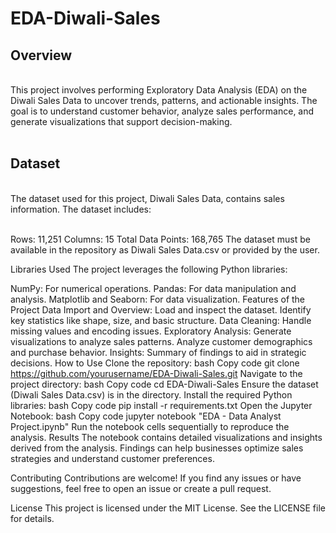 # EDA-Diwali-Sales

## Overview
<br>
This project involves performing Exploratory Data Analysis (EDA) on the Diwali Sales Data to uncover trends, patterns, and actionable insights. The goal is to understand customer behavior, analyze sales performance, and generate visualizations that support decision-making.
<br>
<br>

## Dataset 
<br>
The dataset used for this project, Diwali Sales Data, contains sales information. The dataset includes:
<br>
<br>

Rows: 11,251
Columns: 15
Total Data Points: 168,765
The dataset must be available in the repository as Diwali Sales Data.csv or provided by the user.

Libraries Used
The project leverages the following Python libraries:

NumPy: For numerical operations.
Pandas: For data manipulation and analysis.
Matplotlib and Seaborn: For data visualization.
Features of the Project
Data Import and Overview:
Load and inspect the dataset.
Identify key statistics like shape, size, and basic structure.
Data Cleaning:
Handle missing values and encoding issues.
Exploratory Analysis:
Generate visualizations to analyze sales patterns.
Analyze customer demographics and purchase behavior.
Insights:
Summary of findings to aid in strategic decisions.
How to Use
Clone the repository:
bash
Copy code
git clone https://github.com/yourusername/EDA-Diwali-Sales.git
Navigate to the project directory:
bash
Copy code
cd EDA-Diwali-Sales
Ensure the dataset (Diwali Sales Data.csv) is in the directory.
Install the required Python libraries:
bash
Copy code
pip install -r requirements.txt
Open the Jupyter Notebook:
bash
Copy code
jupyter notebook "EDA - Data Analyst Project.ipynb"
Run the notebook cells sequentially to reproduce the analysis.
Results
The notebook contains detailed visualizations and insights derived from the analysis. Findings can help businesses optimize sales strategies and understand customer preferences.

Contributing
Contributions are welcome! If you find any issues or have suggestions, feel free to open an issue or create a pull request.

License
This project is licensed under the MIT License. See the LICENSE file for details.
